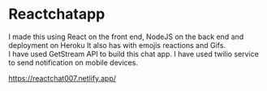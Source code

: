 # Reactchatapp

 I made this using React on the front end, NodeJS on the back end and deployment on Heroku It also has with emojis reactions and Gifs.                         
 I have used GetStream API to build this chat app. I have used twilio service to send notification on mobile devices.                

https://reactchat007.netlify.app/ 
